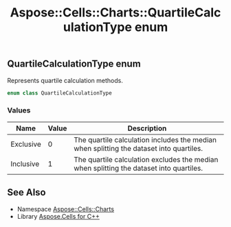 ﻿---
title: Aspose::Cells::Charts::QuartileCalculationType enum
linktitle: QuartileCalculationType
second_title: Aspose.Cells for C++ API Reference
description: 'Aspose::Cells::Charts::QuartileCalculationType enum. Represents quartile calculation methods in C++.'
type: docs
weight: 6000
url: /cpp/aspose.cells.charts/quartilecalculationtype/
---
## QuartileCalculationType enum


Represents quartile calculation methods.

```cpp
enum class QuartileCalculationType
```

### Values

| Name | Value | Description |
| --- | --- | --- |
| Exclusive | 0 | The quartile calculation includes the median when splitting the dataset into quartiles. |
| Inclusive | 1 | The quartile calculation excludes the median when splitting the dataset into quartiles. |

## See Also

* Namespace [Aspose::Cells::Charts](../)
* Library [Aspose.Cells for C++](../../)
